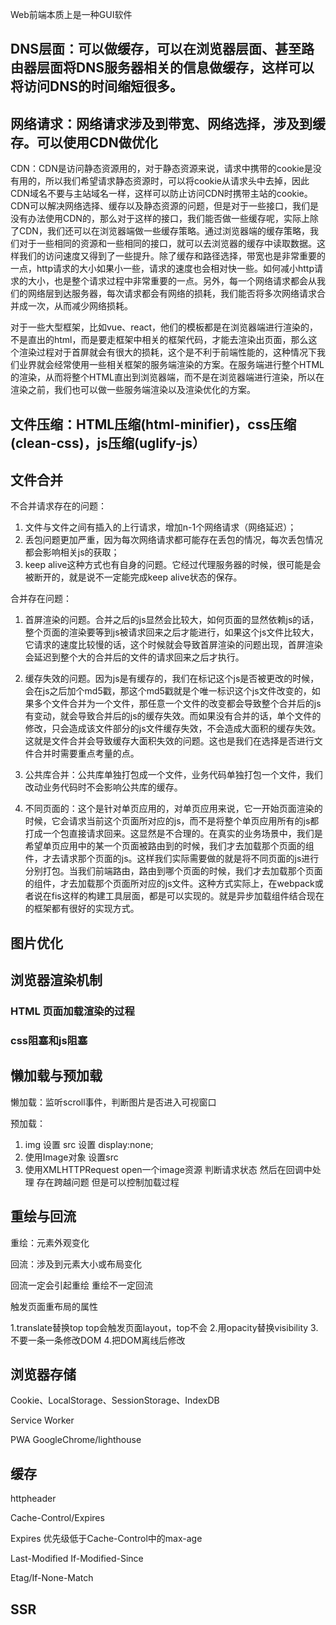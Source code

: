 Web前端本质上是一种GUI软件

## DNS层面：可以做缓存，可以在浏览器层面、甚至路由器层面将DNS服务器相关的信息做缓存，这样可以将访问DNS的时间缩短很多。

## 网络请求：网络请求涉及到带宽、网络选择，涉及到缓存。可以使用CDN做优化

CDN：CDN是访问静态资源用的，对于静态资源来说，请求中携带的cookie是没有用的，所以我们希望请求静态资源时，可以将cookie从请求头中去掉，因此CDN域名不要与主站域名一样，这样可以防止访问CDN时携带主站的cookie。CDN可以解决网络选择、缓存以及静态资源的问题，但是对于一些接口，我们是没有办法使用CDN的，那么对于这样的接口，我们能否做一些缓存呢，实际上除了CDN，我们还可以在浏览器端做一些缓存策略。通过浏览器端的缓存策略，我们对于一些相同的资源和一些相同的接口，就可以去浏览器的缓存中读取数据。这样我们的访问速度又得到了一些提升。除了缓存和路径选择，带宽也是非常重要的一点，http请求的大小如果小一些，请求的速度也会相对快一些。如何减小http请求的大小，也是整个请求过程中非常重要的一点。另外，每一个网络请求都会从我们的网络层到达服务器，每次请求都会有网络的损耗，我们能否将多次网络请求合并成一次，从而减少网络损耗。

对于一些大型框架，比如vue、react，他们的模板都是在浏览器端进行渲染的，不是直出的html，而是要走框架中相关的框架代码，才能去渲染出页面，那么这个渲染过程对于首屏就会有很大的损耗，这个是不利于前端性能的，这种情况下我们业界就会经常使用一些相关框架的服务端渲染的方案。在服务端进行整个HTML的渲染，从而将整个HTML直出到浏览器端，而不是在浏览器端进行渲染，所以在渲染之前，我们也可以做一些服务端渲染以及渲染优化的方案。

## 文件压缩：HTML压缩(html-minifier)，css压缩(clean-css)，js压缩(uglify-js）

## 文件合并

不合并请求存在的问题：
1. 文件与文件之间有插入的上行请求，增加n-1个网络请求（网络延迟）；
2. 丢包问题更加严重，因为每次网络请求都可能存在丢包的情况，每次丢包情况都会影响相关js的获取；
3. keep alive这种方式也有自身的问题。它经过代理服务器的时候，很可能是会被断开的，就是说不一定能完成keep alive状态的保存。

合并存在问题：
1. 首屏渲染的问题。合并之后的js显然会比较大，如何页面的显然依赖js的话，整个页面的渲染要等到js被请求回来之后才能进行，如果这个js文件比较大，它请求的速度比较慢的话，这个时候就会导致首屏渲染的问题出现，首屏渲染会延迟到整个大的合并后的文件的请求回来之后才执行。
2. 缓存失效的问题。因为js是有缓存的，我们在标记这个js是否被更改的时候，会在js之后加个md5戳，那这个md5戳就是个唯一标识这个js文件改变的，如果多个文件合并为一个文件，那任意一个文件的改变都会导致整个合并后的js有变动，就会导致合并后的js的缓存失效。而如果没有合并的话，单个文件的修改，只会造成该文件部分的js文件缓存失效，不会造成大面积的缓存失效。这就是文件合并会导致缓存大面积失效的问题。这也是我们在选择是否进行文件合并时需要重点考量的点。

1. 公共库合并：公共库单独打包成一个文件，业务代码单独打包一个文件，我们改动业务代码时不会影响公共库的缓存。
2. 不同页面的：这个是针对单页应用的，对单页应用来说，它一开始页面渲染的时候，它会请求当前这个页面所对应的js，而不是将整个单页应用所有的js都打成一个包直接请求回来。这显然是不合理的。在真实的业务场景中，我们是希望单页应用中的某一个页面被路由到的时候，我们才去加载那个页面的组件，才去请求那个页面的js。这样我们实际需要做的就是将不同页面的js进行分别打包。当我们前端路由，路由到哪个页面的时候，我们才去加载那个页面的组件，才去加载那个页面所对应的js文件。这种方式实际上，在webpack或者说在fis这样的构建工具层面，都是可以实现的。就是异步加载组件结合现在的框架都有很好的实现方式。

## 图片优化

## 浏览器渲染机制

### HTML 页面加载渲染的过程

### css阻塞和js阻塞

## 懒加载与预加载

懒加载：监听scroll事件，判断图片是否进入可视窗口

预加载：

1. img 设置 src 设置 display:none;
2. 使用Image对象 设置src
3. 使用XMLHTTPRequest  open一个image资源  判断请求状态 然后在回调中处理  存在跨越问题   但是可以控制加载过程


## 重绘与回流

重绘：元素外观变化

回流：涉及到元素大小或布局变化

回流一定会引起重绘 重绘不一定回流

触发页面重布局的属性

1.translate替换top  top会触发页面layout，top不会
2.用opacity替换visibility
3.不要一条一条修改DOM
4.把DOM离线后修改

## 浏览器存储

Cookie、LocalStorage、SessionStorage、IndexDB

Service Worker

PWA   GoogleChrome/lighthouse

## 缓存

httpheader

Cache-Control/Expires

Expires 优先级低于Cache-Control中的max-age

Last-Modified
If-Modified-Since

Etag/If-None-Match

## SSR